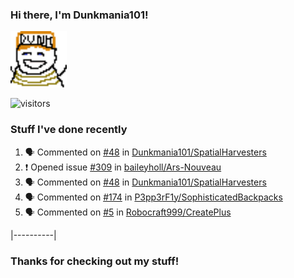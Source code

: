 ### Hi there, I'm Dunkmania101\!
![profile-pic](images/dunkie.png)

![visitors](https://visitor-badge-reloaded.herokuapp.com/badge?page_id=Dunkmania101.Dunkmania101&color=00cf00)

### Stuff I've done recently
<!--START_SECTION:activity-->
1. 🗣 Commented on [#48](https://github.com/Dunkmania101/SpatialHarvesters/issues/48) in [Dunkmania101/SpatialHarvesters](https://github.com/Dunkmania101/SpatialHarvesters)
2. ❗️ Opened issue [#309](https://github.com/baileyholl/Ars-Nouveau/issues/309) in [baileyholl/Ars-Nouveau](https://github.com/baileyholl/Ars-Nouveau)
3. 🗣 Commented on [#48](https://github.com/Dunkmania101/SpatialHarvesters/issues/48) in [Dunkmania101/SpatialHarvesters](https://github.com/Dunkmania101/SpatialHarvesters)
4. 🗣 Commented on [#174](https://github.com/P3pp3rF1y/SophisticatedBackpacks/issues/174) in [P3pp3rF1y/SophisticatedBackpacks](https://github.com/P3pp3rF1y/SophisticatedBackpacks)
5. 🗣 Commented on [#5](https://github.com/Robocraft999/CreatePlus/issues/5) in [Robocraft999/CreatePlus](https://github.com/Robocraft999/CreatePlus)
<!--END_SECTION:activity-->
|----------|
### Thanks for checking out my stuff\!
